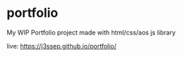 # portfolio
My WIP Portfolio project
made with html/css/aos js library

live: https://j3ssep.github.io/portfolio/
